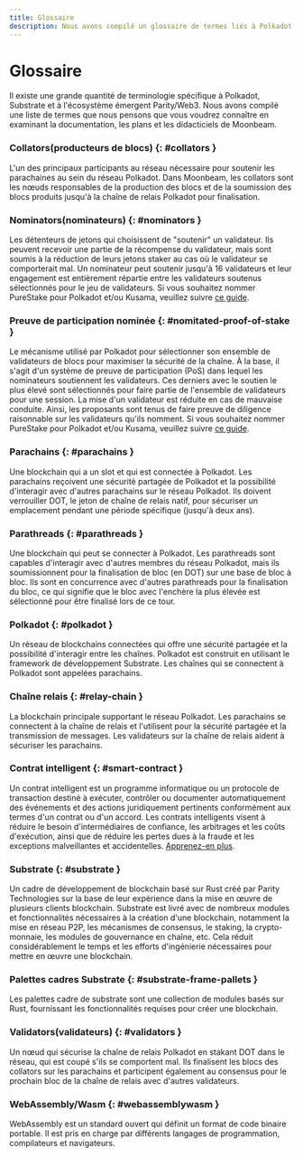 ```yaml
---
title: Glossaire
description: Nous avons compilé un glossaire de termes liés à Polkadot qui vous permettra d'en savoir plus sur l'écosystème plus facilement.
---
```


# Glossaire

Il existe une grande quantité de terminologie spécifique à Polkadot, Substrate et à l'écosystème émergent Parity/Web3. Nous avons compilé une liste de termes que nous pensons que vous voudrez connaître en examinant la documentation, les plans et les didacticiels de Moonbeam.

### Collators(producteurs de blocs) {: #collators } 

L'un des principaux participants au réseau nécessaire pour soutenir les parachaines au sein du réseau Polkadot.  Dans Moonbeam, les collators sont les nœuds responsables de la production des blocs et de la soumission des blocs produits jusqu'à la chaîne de relais Polkadot pour finalisation.

### Nominators(nominateurs) {: #nominators } 

Les détenteurs de jetons qui choisissent de "soutenir" un validateur. Ils peuvent recevoir une partie de la récompense du validateur, mais sont soumis à la réduction de leurs jetons staker au cas où le validateur se comporterait mal. Un nominateur peut soutenir jusqu'à 16 validateurs et leur engagement est entièrement répartie entre les validateurs soutenus sélectionnés pour le jeu de validateurs. Si vous souhaitez nommer PureStake pour Polkadot et/ou Kusama, veuillez suivre [ce guide](https://www.purestake.com/technology/polkadot-validator/).

### Preuve de participation nominée {: #nomitated-proof-of-stake } 

Le mécanisme utilisé par Polkadot pour sélectionner son ensemble de validateurs de blocs pour maximiser la sécurité de la chaîne. À la base, il s'agit d'un système de preuve de participation (PoS) dans lequel les nominateurs soutiennent les validateurs. Ces derniers avec le soutien le plus élevé sont sélectionnés pour faire partie de l'ensemble de validateurs pour une session. La mise d'un validateur est réduite en cas de mauvaise conduite. Ainsi, les proposants sont tenus de faire preuve de diligence raisonnable sur les validateurs qu'ils nomment. Si vous souhaitez nommer PureStake pour Polkadot et/ou Kusama, veuillez suivre [ce guide](https://www.purestake.com/technology/polkadot-validator/).

### Parachains {: #parachains } 

Une blockchain qui a un slot et qui est connectée à Polkadot. Les parachains reçoivent une sécurité partagée de Polkadot et la possibilité d'interagir avec d'autres parachains sur le réseau Polkadot. Ils doivent verrouiller DOT, le jeton de chaîne de relais natif, pour sécuriser un emplacement pendant une période spécifique (jusqu'à deux ans).

### Parathreads {: #parathreads } 

Une blockchain qui peut se connecter à Polkadot. Les parathreads sont capables d'interagir avec d'autres membres du réseau Polkadot, mais ils soumissionnent pour la finalisation de bloc (en DOT) sur une base de bloc à bloc. Ils sont en concurrence avec d'autres parathreads pour la finalisation du bloc, ce qui signifie que le bloc avec l'enchère la plus élevée est sélectionné pour être finalisé lors de ce tour.

### Polkadot {: #polkadot } 

Un réseau de blockchains connectées qui offre une sécurité partagée et la possibilité d'interagir entre les chaînes. Polkadot est construit en utilisant le framework de développement Substrate. Les chaînes qui se connectent à Polkadot sont appelées parachains.

### Chaîne relais {: #relay-chain } 

La blockchain principale supportant le réseau Polkadot. Les parachains se connectent à la chaîne de relais et l'utilisent pour la sécurité partagée et la transmission de messages. Les validateurs sur la chaîne de relais aident à sécuriser les parachains.

### Contrat intelligent {: #smart-contract } 

Un contrat intelligent est un programme informatique ou un protocole de transaction destiné à exécuter, contrôler ou documenter automatiquement des événements et des actions juridiquement pertinents conformément aux termes d'un contrat ou d'un accord. Les contrats intelligents visent à réduire le besoin d'intermédiaires de confiance, les arbitrages et les coûts d'exécution, ainsi que de réduire les pertes dues à la fraude et les exceptions malveillantes et accidentelles. [Apprenez-en plus](https://en.wikipedia.org/wiki/Smart_contract).

### Substrate {: #substrate } 

Un cadre de développement de blockchain basé sur Rust créé par Parity Technologies sur la base de leur expérience dans la mise en œuvre de plusieurs clients blockchain.  Substrate est livré avec de nombreux modules et fonctionnalités nécessaires à la création d'une blockchain, notamment la mise en réseau P2P, les mécanismes de consensus, le staking, la crypto-monnaie, les modules de gouvernance en chaîne, etc.  Cela réduit considérablement le temps et les efforts d'ingénierie nécessaires pour mettre en œuvre une blockchain. 

### Palettes cadres Substrate {: #substrate-frame-pallets } 

Les palettes cadre de substrate sont une collection de modules basés sur Rust, fournissant les fonctionnalités requises pour créer une blockchain.  

### Validators(validateurs) {: #validators } 

Un nœud qui sécurise la chaîne de relais Polkadot en stakant DOT dans le réseau, qui est coupé s'ils se comportent mal. Ils finalisent les blocs des collators sur les parachains et participent également au consensus pour le prochain bloc de la chaîne de relais avec d'autres validateurs.

### WebAssembly/Wasm {: #webassemblywasm } 

WebAssembly est un standard ouvert qui définit un format de code binaire portable. Il est pris en charge par différents langages de programmation, compilateurs et navigateurs.
